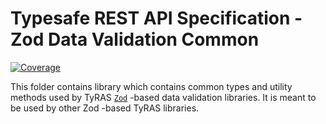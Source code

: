 # Typesafe REST API Specification - Zod Data Validation Common

[![Coverage](https://codecov.io/gh/ty-ras/data-zod/branch/main/graph/badge.svg?flag=data)](https://codecov.io/gh/ty-ras/data-zod)

This folder contains library which contains common types and utility methods used by TyRAS [`Zod`](https://github.com/colinhacks/zod) -based data validation libraries.
It is meant to be used by other Zod -based TyRAS libraries.
